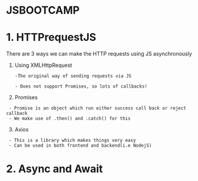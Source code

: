 # JSBOOTCAMP

# 1. HTTPrequestJS
There are 3 ways we can make the HTTP requests using JS asynchronously


  1. Using XMLHttpRequest
    
         -The original way of sending requests via JS
     
         - Does not support Promises, so lots of callbacks!
     

 

   2. Promises 
 
     
     - Promise is an object which run either success call back or reject callback
     - We make use of .then() and .catch() for this
     
 
      
   3. Axios 

     
     - This is a library which makes things very easy
     - Can be used in both frontend and backend(i.e NodejS)
   
# 2. Async and Await

   
  

     
     
